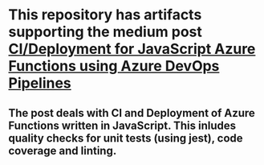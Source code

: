 # This repository has artifacts supporting the medium post [CI/Deployment for JavaScript Azure Functions using Azure DevOps Pipelines](https://medium.com/microsoftazure/ci-deployment-for-javascript-azure-functions-using-azure-devops-pipelines-7f8bbe106dbb)

## The post deals with CI and Deployment of Azure Functions written in JavaScript. This inludes quality checks for unit tests (using jest), code coverage and linting.